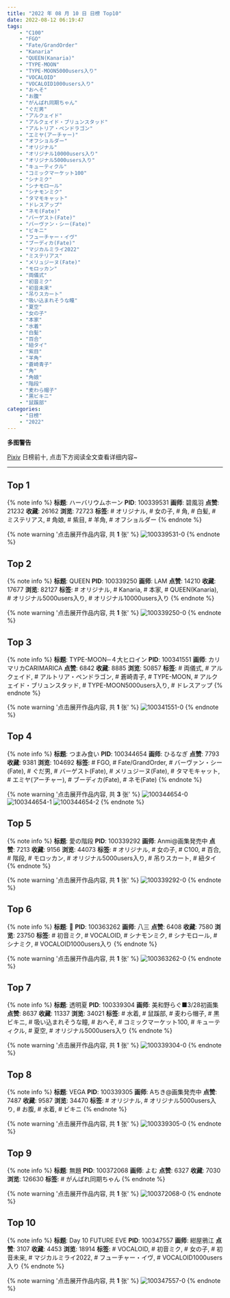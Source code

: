 ```yaml
---
title: "2022 年 08 月 10 日 日榜 Top10"
date: 2022-08-12 06:19:47
tags:
    - "C100"
    - "FGO"
    - "Fate/GrandOrder"
    - "Kanaria"
    - "QUEEN(Kanaria)"
    - "TYPE-MOON"
    - "TYPE-MOON5000users入り"
    - "VOCALOID"
    - "VOCALOID1000users入り"
    - "おへそ"
    - "お腹"
    - "がんばれ同期ちゃん"
    - "ぐだ男"
    - "アルクェイド"
    - "アルクェイド・ブリュンスタッド"
    - "アルトリア・ペンドラゴン"
    - "エミヤ(アーチャー)"
    - "オフショルダー"
    - "オリジナル"
    - "オリジナル10000users入り"
    - "オリジナル5000users入り"
    - "キューティクル"
    - "コミックマーケット100"
    - "シナミク"
    - "シナモロール"
    - "シナモンミク"
    - "タマモキャット"
    - "ドレスアップ"
    - "ネモ(Fate)"
    - "バーゲスト(Fate)"
    - "バーヴァン・シー(Fate)"
    - "ビキニ"
    - "フューチャー・イヴ"
    - "ブーディカ(Fate)"
    - "マジカルミライ2022"
    - "ミステリアス"
    - "メリュジーヌ(Fate)"
    - "モロッカン"
    - "両儀式"
    - "初音ミク"
    - "初音未来"
    - "吊りスカート"
    - "吸い込まれそうな瞳"
    - "夏空"
    - "女の子"
    - "本家"
    - "水着"
    - "白髪"
    - "百合"
    - "紐タイ"
    - "紫目"
    - "羊角"
    - "蒼崎青子"
    - "角"
    - "角娘"
    - "階段"
    - "麦わら帽子"
    - "黒ビキニ"
    - "鼠蹊部"
categories:
    - "日榜"
    - "2022"
---
```


<i class="fa fa-triangle-exclamation"></i>**多图警告**<i class="fa fa-triangle-exclamation"></i>

[Pixiv](https://www.pixiv.net/) 日榜前十, 点击下方阅读全文查看详细内容~

<!-- more -->

---

## Top 1

{% note info %}
**标题**: ハーバリウムホーン
**PID**: 100339531 **画师**: 碧風羽
**点赞**: 21232 **收藏**: 26162 **浏览**: 72723
**标签**: # オリジナル, # 女の子, # 角, # 白髪, # ミステリアス, # 角娘, # 紫目, # 羊角, # オフショルダー
{% endnote %}

{% note warning '点击展开作品内容, 共 **1** 张' %}
![100339531-0](https://i.pixiv.re/img-original/img/2022/08/09/00/02/42/100339531_p0.jpg)
{% endnote %}

## Top 2

{% note info %}
**标题**: QUEEN
**PID**: 100339250 **画师**: LAM
**点赞**: 14210 **收藏**: 17677 **浏览**: 82127
**标签**: # オリジナル, # Kanaria, # 本家, # QUEEN(Kanaria), # オリジナル5000users入り, # オリジナル10000users入り
{% endnote %}

{% note warning '点击展开作品内容, 共 **1** 张' %}
![100339250-0](https://i.pixiv.re/img-original/img/2022/08/09/00/00/06/100339250_p0.png)
{% endnote %}

## Top 3

{% note info %}
**标题**: TYPE-MOON─４大ヒロイン
**PID**: 100341551 **画师**: カリマリカCARIMARICA
**点赞**: 6842 **收藏**: 8885 **浏览**: 50857
**标签**: # 両儀式, # アルクェイド, # アルトリア・ペンドラゴン, # 蒼崎青子, # TYPE-MOON, # アルクェイド・ブリュンスタッド, # TYPE-MOON5000users入り, # ドレスアップ
{% endnote %}

{% note warning '点击展开作品内容, 共 **1** 张' %}
![100341551-0](https://i.pixiv.re/img-original/img/2022/08/09/01/24/00/100341551_p0.png)
{% endnote %}

## Top 4

{% note info %}
**标题**: つまみ食い
**PID**: 100344654 **画师**: ひるなぎ
**点赞**: 7793 **收藏**: 9381 **浏览**: 104692
**标签**: # FGO, # Fate/GrandOrder, # バーヴァン・シー(Fate), # ぐだ男, # バーゲスト(Fate), # メリュジーヌ(Fate), # タマモキャット, # エミヤ(アーチャー), # ブーディカ(Fate), # ネモ(Fate)
{% endnote %}

{% note warning '点击展开作品内容, 共 **3** 张' %}
![100344654-0](https://i.pixiv.re/img-original/img/2022/08/09/06/00/05/100344654_p0.jpg)
![100344654-1](https://i.pixiv.re/img-original/img/2022/08/09/06/00/05/100344654_p1.jpg)
![100344654-2](https://i.pixiv.re/img-original/img/2022/08/09/06/00/05/100344654_p2.jpg)
{% endnote %}

## Top 5

{% note info %}
**标题**: 愛の階段
**PID**: 100339292 **画师**: Anmi@画集発売中
**点赞**: 7213 **收藏**: 9156 **浏览**: 44073
**标签**: # オリジナル, # 女の子, # C100, # 百合, # 階段, # モロッカン, # オリジナル5000users入り, # 吊りスカート, # 紐タイ
{% endnote %}

{% note warning '点击展开作品内容, 共 **1** 张' %}
![100339292-0](https://i.pixiv.re/img-original/img/2022/08/09/00/00/10/100339292_p0.jpg)
{% endnote %}

## Top 6

{% note info %}
**标题**: 🎀
**PID**: 100363262 **画师**: 八三
**点赞**: 6408 **收藏**: 7580 **浏览**: 23750
**标签**: # 初音ミク, # VOCALOID, # シナモンミク, # シナモロール, # シナミク, # VOCALOID1000users入り
{% endnote %}

{% note warning '点击展开作品内容, 共 **1** 张' %}
![100363262-0](https://i.pixiv.re/img-original/img/2022/08/10/00/00/13/100363262_p0.png)
{% endnote %}

## Top 7

{% note info %}
**标题**: 透明夏
**PID**: 100339304 **画师**: 美和野らぐ■3/28初画集
**点赞**: 8637 **收藏**: 11337 **浏览**: 34021
**标签**: # 水着, # 鼠蹊部, # 麦わら帽子, # 黒ビキニ, # 吸い込まれそうな瞳, # おへそ, # コミックマーケット100, # キューティクル, # 夏空, # オリジナル5000users入り
{% endnote %}

{% note warning '点击展开作品内容, 共 **1** 张' %}
![100339304-0](https://i.pixiv.re/img-original/img/2022/08/09/00/00/12/100339304_p0.png)
{% endnote %}

## Top 8

{% note info %}
**标题**: VEGA
**PID**: 100339305 **画师**: Aちき@画集発売中
**点赞**: 7487 **收藏**: 9587 **浏览**: 34470
**标签**: # オリジナル, # オリジナル5000users入り, # お腹, # 水着, # ビキニ
{% endnote %}

{% note warning '点击展开作品内容, 共 **1** 张' %}
![100339305-0](https://i.pixiv.re/img-original/img/2022/08/09/00/00/12/100339305_p0.png)
{% endnote %}

## Top 9

{% note info %}
**标题**: 無題
**PID**: 100372068 **画师**: よむ
**点赞**: 6327 **收藏**: 7030 **浏览**: 126630
**标签**: # がんばれ同期ちゃん
{% endnote %}

{% note warning '点击展开作品内容, 共 **1** 张' %}
![100372068-0](https://i.pixiv.re/img-original/img/2022/08/10/11/44/10/100372068_p0.png)
{% endnote %}

## Top 10

{% note info %}
**标题**: Day 10 FUTURE EVE
**PID**: 100347557 **画师**: 紺屋鴉江
**点赞**: 3107 **收藏**: 4453 **浏览**: 18914
**标签**: # VOCALOID, # 初音ミク, # 女の子, # 初音未来, # マジカルミライ2022, # フューチャー・イヴ, # VOCALOID1000users入り
{% endnote %}

{% note warning '点击展开作品内容, 共 **1** 张' %}
![100347557-0](https://i.pixiv.re/img-original/img/2022/08/09/11/00/27/100347557_p0.jpg)
{% endnote %}
